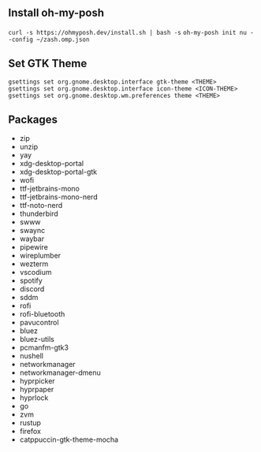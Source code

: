 ## Install oh-my-posh

`curl -s https://ohmyposh.dev/install.sh | bash -s`
`oh-my-posh init nu --config ~/zash.omp.json`

## Set GTK Theme

```nushell
gsettings set org.gnome.desktop.interface gtk-theme <THEME>
gsettings set org.gnome.desktop.interface icon-theme <ICON-THEME>
gsettings set org.gnome.desktop.wm.preferences theme <THEME>
```

## Packages

- zip
- unzip
- yay
- xdg-desktop-portal
- xdg-desktop-portal-gtk
- wofi
- ttf-jetbrains-mono
- ttf-jetbrains-mono-nerd
- ttf-noto-nerd
- thunderbird
- swww
- swaync
- waybar
- pipewire
- wireplumber
- wezterm
- vscodium
- spotify
- discord
- sddm
- rofi
- rofi-bluetooth
- pavucontrol
- bluez
- bluez-utils
- pcmanfm-gtk3
- nushell
- networkmanager
- networkmanager-dmenu
- hyprpicker
- hyprpaper
- hyprlock
- go
- zvm
- rustup
- firefox
- catppuccin-gtk-theme-mocha
